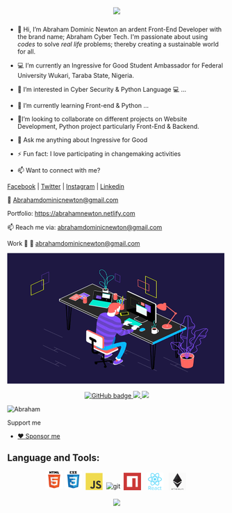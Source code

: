 <h1 align="center">
  <a href="https://git.io/typing-svg">
    <img src="https://readme-typing-svg.herokuapp.com/?lines=Heyyo!👋;I'm+a+Techie...;Welcome+to+my+Profile!&center=true&size=30&">
  </a>
</h1>

- 👋 Hi, I’m Abraham Dominic Newton an ardent Front-End Developer with the brand name; Abraham Cyber Tech. I'm passionate about using *codes* to solve *real life* problems; thereby creating a sustainable world for all.

- 💻 I’m currently an Ingressive for Good Student Ambassador for Federal University Wukari, Taraba State, Nigeria.

- 👀 I’m interested in Cyber Security & Python Language 💻 ...

- 🌱 I’m currently learning Front-end & Python ...

- 💞️I’m looking to collaborate on different projects on Website Development, Python project particularly Front-End & Backend.

- 💬 Ask me anything about Ingressive for Good

- ⚡ Fun fact: I love participating in changemaking activities 

- 📫 Want to connect with me?  

<a href="https://facebook.com/abdominicnewton"/>Facebook</a> | <a href="https://twitter.com/abrahamdomenik"/>Twitter</a>  | <a href="https://instagram.com/abrahamdomenik"/>Instagram</a>  | <a href="https://linkedin.com/in/abrahamdominicnewton"/>Linkedin</a>  

📧 Abrahamdominicnewton@gmail.com

Portfolio: https://abrahamnewton.netlify.com


📫 Reach me via: abrahamdominicnewton@gmail.com

Work 💼
📧 abrahamdominicnewton@gmail.com

<p><img src="https://github.com/abrahamdominic/abrahamdominic/blob/main/ab.gif" alt="Abraham" width="500" height="300"></p>




<p align="center">
  
  <a href="https://github.com/abrahamdominic?tab=followers">
    <img src="https://img.shields.io/github/followers/abrahamdominic?tab=followers?label=blue&logo=github&style=for-the-badge" alt="GitHub badge" />
  </a>
  <a href="https://twitter.com/abrahamdomenick">
    <img src="https://img.shields.io/twitter/follow/abrahamdomenick?label=Twitter&logo=twitter&style=for-the-badge" />
  </a>
  <a href="https://discord.com/@DOMINIC#6727">
    <img src="https://img.shields.io/discord/808727269400772638?color=green&logo=Discord&style=for-the-badge" />
  </a>
</p>

<p align="left"> <img src="https://komarev.com/ghpvc/?username=abrahamdominic&label=Profile%20views&color=0e75b6&style=flat" alt="Abraham" /> </p>

 Support me 
- <a href="">:heart: Sponsor me</a>

## Language and Tools:
<p align="center">
   <img src="https://raw.githubusercontent.com/devicons/devicon/master/icons/html5/html5-original-wordmark.svg" alt="html5" width="40" height="40"/>
   <img src="https://raw.githubusercontent.com/devicons/devicon/master/icons/css3/css3-original-wordmark.svg" alt="css3" width="40" height="40"/>
  <img src="https://raw.githubusercontent.com/devicons/devicon/master/icons/javascript/javascript-original.svg" alt="javascript" height="40" style="vertical-align:top; margin:4px"/>
<img src="https://www.vectorlogo.zone/logos/git-scm/git-scm-icon.svg" alt="git" width="40" height="40"/>
  <img src="https://raw.githubusercontent.com/github/explore/80688e429a7d4ef2fca1e82350fe8e3517d3494d/topics/npm/npm.png" alt="NPM" height="40" style="vertical-align:top; margin:4px">
<img src="https://raw.githubusercontent.com/devicons/devicon/master/icons/react/react-original-wordmark.svg" alt="react" height="40" style="vertical-align:top; margin:4px"/>
 <img src="https://raw.githubusercontent.com/github/explore/80688e429a7d4ef2fca1e82350fe8e3517d3494d/topics/ethereum/ethereum.png" alt="cpp" height="40"
    style="vertical-align:top; margin: 4px">
 
</p>

 <div align="center">
 <img align="center" width=690em src="https://github-readme-stats.vercel.app/api/top-langs/?username=abrahamdominic&layout=compact&langs_count=7&theme=dark"/>
</div>
  
  <p align="center"
